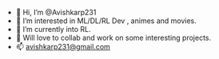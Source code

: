 - 👋 Hi, I’m @Avishkarp231
- 👀 I’m interested in ML/DL/RL Dev , animes and movies.
- 🌱 I’m currently into RL. 
- 💞️ Will love to collab and work on some interesting projects.
- 📫 avishkarp231@gmail.com

<!---
Avishkarp231/Avishkarp231 is a ✨ special ✨ repository because its `README.md` (this file) appears on your GitHub profile.
You can click the Preview link to take a look at your changes.
--->
